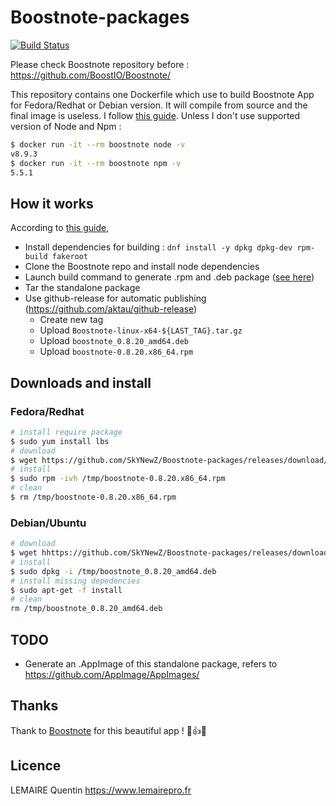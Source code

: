 # Boostnote-packages
[![Build Status](https://travis-ci.org/BoostIO/Boostnote.svg?branch=v0.8.20)](https://travis-ci.org/BoostIO/Boostnote)

Please check Boostnote repository before : https://github.com/BoostIO/Boostnote/

This repository contains one Dockerfile which use to build Boostnote App for Fedora/Redhat or Debian version.
It will compile from source and the final image is useless. I follow [this guide](https://github.com/BoostIO/Boostnote/blob/master/docs/build.md).
Unless I don't use supported version of Node and Npm :
```sh
$ docker run -it --rm boostnote node -v
v8.9.3
$ docker run -it --rm boostnote npm -v
5.5.1
```

## How it works
According to [this guide](https://github.com/BoostIO/Boostnote/blob/master/docs/build.md),
* Install dependencies for building : `dnf install -y dpkg dpkg-dev rpm-build fakeroot`
* Clone the Boostnote repo and install node dependencies
* Launch build command to generate .rpm and .deb package ([see here](https://github.com/BoostIO/Boostnote/blob/master/docs/build.md#make-own-distribution-packages-deb-rpm))
* Tar the standalone package
* Use github-release for automatic publishing (https://github.com/aktau/github-release)
  * Create new tag
  * Upload `Boostnote-linux-x64-${LAST_TAG}.tar.gz`
  * Upload `boostnote_0.8.20_amd64.deb`
  * Upload `boostnote-0.8.20.x86_64.rpm`

## Downloads and install
### Fedora/Redhat
```sh
# install require package
$ sudo yum install lbs
# download
$ wget https://github.com/SkYNewZ/Boostnote-packages/releases/download/v0.8.20/boostnote-0.8.20.x86_64.rpm -O /tmp/boostnote-0.8.20.x86_64.rpm
# install
$ sudo rpm -ivh /tmp/boostnote-0.8.20.x86_64.rpm
# clean
$ rm /tmp/boostnote-0.8.20.x86_64.rpm
```

### Debian/Ubuntu
```bash
# download
$ wget hhttps://github.com/SkYNewZ/Boostnote-packages/releases/download/v0.8.20/boostnote_0.8.20_amd64.deb -O /tmp/boostnote_0.8.20_amd64.deb
# install
$ sudo dpkg -i /tmp/boostnote_0.8.20_amd64.deb
# install missing depedencies
$ sudo apt-get -f install
# clean
rm /tmp/boostnote_0.8.20_amd64.deb
```

## TODO
* Generate an .AppImage of this standalone package, refers to https://github.com/AppImage/AppImages/

## Thanks
Thank to [Boostnote](https://github.com/BoostIO/Boostnote/) for this beautiful app ! :clap::+1::wink:

## Licence
LEMAIRE Quentin https://www.lemairepro.fr
